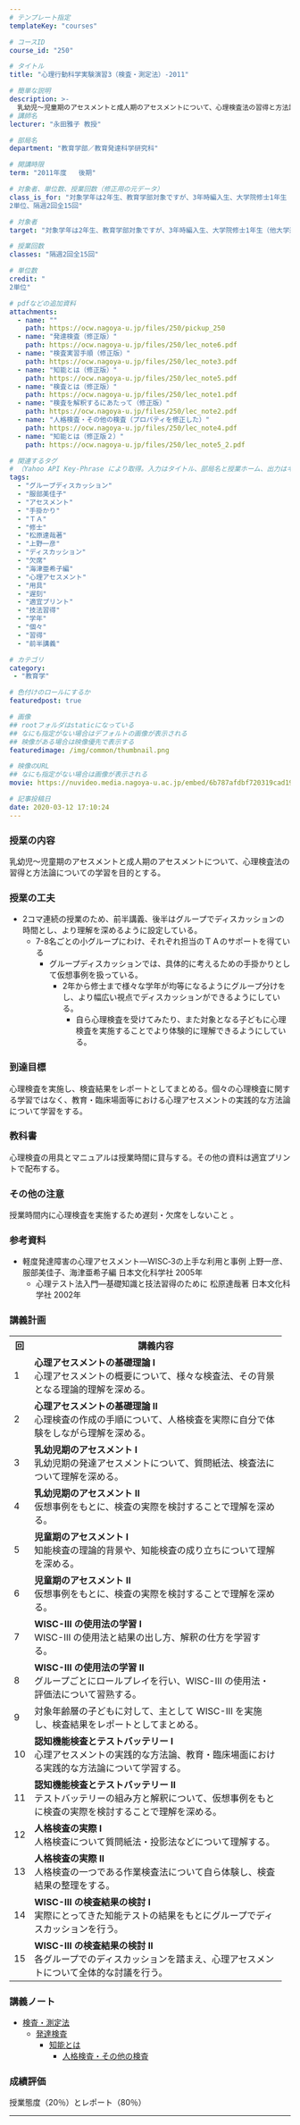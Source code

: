 ```yaml
---
# テンプレート指定
templateKey: "courses"

# コースID
course_id: "250"

# タイトル
title: "心理行動科学実験演習3（検査・測定法）-2011"

# 簡単な説明
description: >-
  乳幼児〜児童期のアセスメントと成人期のアセスメントについて、心理検査法の習得と方法論についての学習を目的とする。 ....
# 講師名
lecturer: "永田雅子 教授"

# 部局名
department: "教育学部／教育発達科学研究科"

# 開講時限
term: "2011年度	後期"

# 対象者、単位数、授業回数（修正用の元データ）
class_is_for: "対象学年は2年生、教育学部対象ですが、3年時編入生、大学院修士1年生（他大学進学）も含まれます。
2単位、隔週2回全15回"

# 対象者
target: "対象学年は2年生、教育学部対象ですが、3年時編入生、大学院修士1年生（他大学進学）も含まれます。"

# 授業回数
classes: "隔週2回全15回"

# 単位数
credit: "
2単位"

# pdfなどの追加資料
attachments:
  - name: "" 
    path: https://ocw.nagoya-u.jp/files/250/pickup_250
  - name: "発達検査（修正版）" 
    path: https://ocw.nagoya-u.jp/files/250/lec_note6.pdf
  - name: "検査実習手順（修正版）" 
    path: https://ocw.nagoya-u.jp/files/250/lec_note3.pdf
  - name: "知能とは（修正版）" 
    path: https://ocw.nagoya-u.jp/files/250/lec_note5.pdf
  - name: "検査とは（修正版）" 
    path: https://ocw.nagoya-u.jp/files/250/lec_note1.pdf
  - name: "検査を解釈するにあたって（修正版）" 
    path: https://ocw.nagoya-u.jp/files/250/lec_note2.pdf
  - name: "人格検査・その他の検査（プロパティを修正した）" 
    path: https://ocw.nagoya-u.jp/files/250/lec_note4.pdf
  - name: "知能とは（修正版２）" 
    path: https://ocw.nagoya-u.jp/files/250/lec_note5_2.pdf

# 関連するタグ
# （Yahoo API Key-Phrase により取得。入力はタイトル、部局名と授業ホーム、出力はキーフレーズ（tags））
tags:
  - "グループディスカッション"
  - "服部美佳子"
  - "アセスメント"
  - "手掛かり"
  - "ＴＡ"
  - "修士"
  - "松原達哉著"
  - "上野一彦"
  - "ディスカッション"
  - "欠席"
  - "海津亜希子編"
  - "心理アセスメント"
  - "用具"
  - "遅刻"
  - "適宜プリント"
  - "技法習得"
  - "学年"
  - "個々"
  - "習得"
  - "前半講義"

# カテゴリ
category:
 - "教育学"

# 色付けのロールにするか
featuredpost: true

# 画像
## rootフォルダはstaticになっている
## なにも指定がない場合はデフォルトの画像が表示される
## 映像がある場合は映像優先で表示する
featuredimage: /img/common/thumbnail.png

# 映像のURL
## なにも指定がない場合は画像が表示される
movie: https://nuvideo.media.nagoya-u.ac.jp/embed/6b787afdbf720319cad1933452c4818e64c38c7a

# 記事投稿日
date: 2020-03-12 17:10:24
---
```


### 授業の内容

乳幼児〜児童期のアセスメントと成人期のアセスメントについて、心理検査法の習得と方法論についての学習を目的とする。


### 授業の工夫

  * 2コマ連続の授業のため、前半講義、後半はグループでディスカッションの時間とし、より理解を深めるように設定している。 
      * 7-8名ごとの小グループにわけ、それぞれ担当のＴＡのサポートを得ている 
          * グループディスカッションでは、具体的に考えるための手掛かりとして仮想事例を扱っている。 
              * 2年から修士まで様々な学年が均等になるようにグループ分けをし、より幅広い視点でディスカッションができるようにしている。 
                  * 自ら心理検査を受けてみたり、また対象となる子どもに心理検査を実施することでより体験的に理解できるようにしている。 </ul> 





 

### 到達目標

心理検査を実施し、検査結果をレポートとしてまとめる。個々の心理検査に関する学習ではなく、教育・臨床場面等における心理アセスメントの実践的な方法論について学習をする。 

### 教科書

心理検査の用具とマニュアルは授業時間に貸与する。その他の資料は適宜プリントで配布する。 

### その他の注意

授業時間内に心理検査を実施するため遅刻・欠席をしないこと 。 

### 参考資料

  * 軽度発達障害の心理アセスメント—WISC‐3の上手な利用と事例 上野一彦、服部美佳子、海津亜希子編 日本文化科学社 2005年 
      * 心理テスト法入門—基礎知識と技法習得のために 松原達哉著 日本文化科学社 2002年 </ul>


<h3>講義計画</h3>
<table class="basic" width="455">
<tr>
<th width="20" class="center">回</th><th width="435" class="center">講義内容</th>
</tr>
<tr>
<td class="center">1</td>
<td>
<strong>心理アセスメントの基礎理論 I</strong><br>
心理アセスメントの概要について、様々な検査法、その背景となる理論的理解を深める。
</td>
</tr>
<tr>
<td class="center">2</td>
<td><strong>心理アセスメントの基礎理論 II</strong><br>
心理検査の作成の手順について、人格検査を実際に自分で体験をしながら理解を深める。
</td>
</tr>
<tr>
<td class="center">3</td>
<td><strong>乳幼児期のアセスメント I</strong><br>
乳幼児期の発達アセスメントについて、質問紙法、検査法について理解を深める。
</td>
</tr>
<tr>
<td class="center">4</td>
<td><strong>乳幼児期のアセスメント II</strong><br>
仮想事例をもとに、検査の実際を検討することで理解を深める。
</td>
</tr>
<tr>
<td class="center">5</td>
<td><strong>児童期のアセスメント I</strong><br>
知能検査の理論的背景や、知能検査の成り立ちについて理解を深める。
</td>
</tr>
<tr>
<td class="center">6</td>
<td><strong>児童期のアセスメント II</strong><br>
仮想事例をもとに、検査の実際を検討することで理解を深める。
</td>
</tr>
<tr>
<td class="center">7</td>
<td><strong>WISC-III の使用法の学習 I</strong><br>
WISC-III の使用法と結果の出し方、解釈の仕方を学習する。
</td>
</tr>
<tr>
<td class="center">8</td>
<td><strong>WISC-III の使用法の学習 II</strong><br>
グループごとにロールプレイを行い、WISC-III の使用法・評価法について習熟する。
</td>
</tr>
<tr>
<td class="center">9</td>
<td>
対象年齢層の子どもに対して、主として WISC-III を実施し、検査結果をレポートとしてまとめる。
</td>
</tr>
<tr>
<td class="center">10</td>
<td><strong>認知機能検査とテストバッテリー I</strong><br>
心理アセスメントの実践的な方法論、教育・臨床場面における実践的な方法論について学習する。
</td>
</tr>
<tr>
<td class="center">11</td>
<td><strong>認知機能検査とテストバッテリー II</strong><br>
テストバッテリーの組み方と解釈について、仮想事例をもとに検査の実際を検討することで理解を深める。
</td>
</tr>
<tr>
<td class="center">12</td>
<td><strong>人格検査の実際 I</strong><br>
人格検査について質問紙法・投影法などについて理解する。
</td>
</tr>
<tr>
<td class="center">13</td>
<td><strong>人格検査の実際 II</strong><br>
人格検査の一つである作業検査法について自ら体験し、検査結果の整理をする。
</td>
</tr>
<tr>
<td class="center">14</td>
<td><strong>WISC-III の検査結果の検討 I</strong><br>
実際にとってきた知能テストの結果をもとにグループでディスカッションを行う。
</td>
</tr>
<tr>
<td class="center">15</td>
<td><strong>WISC-III の検査結果の検討 II</strong><br>
各グループでのディスカッションを踏まえ、心理アセスメントについて全体的な討議を行う。
</td>
</tr>
</table>


### 講義ノート

  * [検査・測定法](https://ocw.nagoya-u.jp/files/250/lec_note1.pdf)  
      * [発達検査](https://ocw.nagoya-u.jp/files/250/lec_note6.pdf)  
          * [知能とは](https://ocw.nagoya-u.jp/files/250/lec_note5_2.pdf)  
              * [人格検査・その他の検査](https://ocw.nagoya-u.jp/files/250/lec_note4.pdf)  </ul>





### 成績評価

授業態度（20％）とレポート（80％）





-----